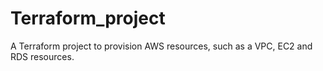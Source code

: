 # Terraform_project
A Terraform project to provision AWS resources, such as a VPC, EC2 and RDS resources.
